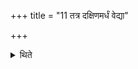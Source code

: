 +++
title = "11 तत्र दक्षिणमर्धं वेद्या"

+++

<details><summary>थिते</summary>

तत्र दक्षिणमर्धं वेद्या उद्धत्य तदेवार्धेन बर्हिष स्तृणीयात् । अर्धमिध्मस्याभ्यादध्यात् ११
</details>
